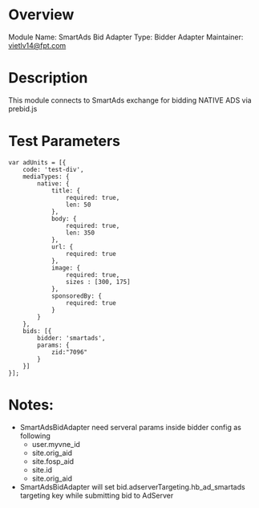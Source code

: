 # Overview
Module Name: SmartAds Bid Adapter
Type: Bidder Adapter
Maintainer: vietlv14@fpt.com

# Description
This module connects to SmartAds exchange for bidding NATIVE ADS via prebid.js

# Test Parameters
```
var adUnits = [{
    code: 'test-div',
    mediaTypes: {
        native: {
            title: {
                required: true,
                len: 50
            },
            body: {
                required: true,
                len: 350
            },
            url: {
                required: true
            },
            image: {
                required: true,
                sizes : [300, 175]
            },
            sponsoredBy: {
                required: true
            }
        }
    },
    bids: [{
        bidder: 'smartads',
        params: {
	    	zid:"7096" 
        }
    }]
}];
```

# Notes:
- SmartAdsBidAdapter need serveral params inside bidder config as following
    + user.myvne_id 
    + site.orig_aid
    + site.fosp_aid
    + site.id
    + site.orig_aid
- SmartAdsBidAdapter will set bid.adserverTargeting.hb_ad_smartads targeting key while submitting bid to AdServer
